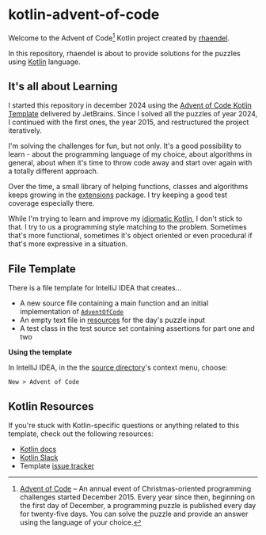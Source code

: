 # kotlin-advent-of-code

Welcome to the Advent of Code[^aoc] Kotlin project created by [rhaendel][github].

In this repository, rhaendel is about to provide solutions for the puzzles using [Kotlin][kotlin] language.

## It's all about Learning

I started this repository in december 2024 using the [Advent of Code Kotlin Template][template] delivered by JetBrains.
Since I solved all the puzzles of year 2024, I continued with the first ones, the year 2015, and restructured the
project iteratively.

I'm solving the challenges for fun, but not only. It's a good possibility to learn - about the programming language of my
choice, about algorithms in general, about when it's time to throw code away and start over again with a totally
different approach.

Over the time, a small library of helping functions, classes and algorithms keeps growing in the
[extensions](src/main/kotlin/de/ronny_h/aoc/extensions) package. I try keeping a good test coverage especially there.

While I'm trying to learn and improve my [idiomatic Kotlin](https://kotlinlang.org/docs/idioms.html), I don't stick to
that. I try to us a programming style matching to the problem. Sometimes that's more functional, sometimes it's object
oriented or even procedural if that's more expressive in a situation.

## File Template

There is a file template for IntelliJ IDEA that creates...

* A new source file containing a main function and an initial implementation of [`AdventOfCode`](src/main/kotlin/de/ronny_h/aoc/AdventOfCode.kt)
* An empty text file in [resources](src/main/resources) for the day's puzzle input
* A test class in the test source set containing assertions for part one and two

**Using the template**

In IntelliJ IDEA, in the the [source directory](src)'s context menu, choose:

`New > Advent of Code`

## Kotlin Resources

If you're stuck with Kotlin-specific questions or anything related to this template, check out the following resources:

- [Kotlin docs][docs]
- [Kotlin Slack][slack]
- Template [issue tracker][issues]


[^aoc]:
    [Advent of Code][aoc] – An annual event of Christmas-oriented programming challenges started December 2015.
    Every year since then, beginning on the first day of December, a programming puzzle is published every day for twenty-five days.
    You can solve the puzzle and provide an answer using the language of your choice.

[aoc]: https://adventofcode.com
[docs]: https://kotlinlang.org/docs/home.html
[github]: https://github.com/rhaendel
[issues]: https://github.com/kotlin-hands-on/advent-of-code-kotlin-template/issues
[kotlin]: https://kotlinlang.org
[slack]: https://surveys.jetbrains.com/s3/kotlin-slack-sign-up
[template]: https://github.com/kotlin-hands-on/advent-of-code-kotlin-template
